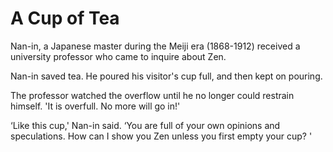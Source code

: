 # A Cup of Tea

Nan-in, a Japanese master during the Meiji era (1868-1912) received a university professor who came to inquire about Zen.

Nan-in saved tea. He poured his visitor's cup full, and then kept on pouring.

The professor watched the overflow until he no longer could restrain himself. 'It is overfull. No more will go in!'

‘Like this cup,' Nan-in said. ‘You are full of your own opinions and speculations. How can I show you Zen unless you first empty your cup? '